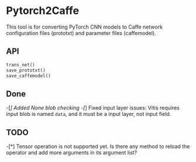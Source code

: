 # Pytorch2Caffe

This tool is for converting PyTorch CNN models to Caffe network configuration files (prototxt) and parameter files (caffemodel).


## API

```python
trans_net()
save_prototxt()
save_caffemodel()
```

## Done

-[*] Added None blob checking
-[*] Fixed input layer issues: Vitis requires input blob is named `data`, and it must be a input layer, not input field.


## TODO

-[*] Tensor operation is not supported yet. Is there any method to reload the operator and add more arguments in its argument list? 